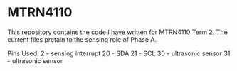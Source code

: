# MTRN4110 

This repository contains the code I have written for MTRN4110 Term 2. The current files pretain to the sensing role of Phase A. 

Pins Used:
2 - sensing interrupt
20 - SDA
21 - SCL
30 - ultrasonic sensor
31 - ultrasonic sensor
